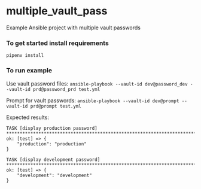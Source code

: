 # multiple_vault_pass
Example Ansible project with multiple vault passwords

### To get started install requirements
``` pipenv install ```

### To run example

Use vault password files:
``` ansible-playbook --vault-id dev@password_dev --vault-id prd@password_prd test.yml ```

Prompt for vault passwords:
``` ansible-playbook --vault-id dev@prompt --vault-id prd@prompt test.yml ```

Expected results:
``` 
TASK [display production password] *******************************************************************************************************************
ok: [test] => {
    "production": "production"
}

TASK [display development password] ******************************************************************************************************************
ok: [test] => {
    "development": "development"
}
```
